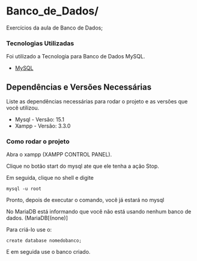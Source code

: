 # Banco_de_Dados/
Exercícios da aula de Banco de Dados;



### Tecnologias Utilizadas

Foi utilizado a Tecnologia para Banco de Dados MySQL.

* [MySQL](https://www.mysql.com/)

## Dependências e Versões Necessárias

Liste as dependências necessárias para rodar o projeto e as versões que você utilizou.

* Mysql  - Versão: 15.1
* Xampp  - Versão: 3.3.0

### Como rodar o projeto

Abra o xampp (XAMPP CONTROL PANEL). 

Clique no botão start do mysql ate que ele tenha a ação Stop.


Em seguida, clique no shell e digite

```
mysql -u root
```
 

Pronto, depois de executar o comando, você já estará no mysql
 

No MariaDB está informando que você não está usando nenhum banco de dados. (MariaDB[(none)]

Para criá-lo use o:
```
create database nomedobanco;
```
E em seguida use o banco criado.

